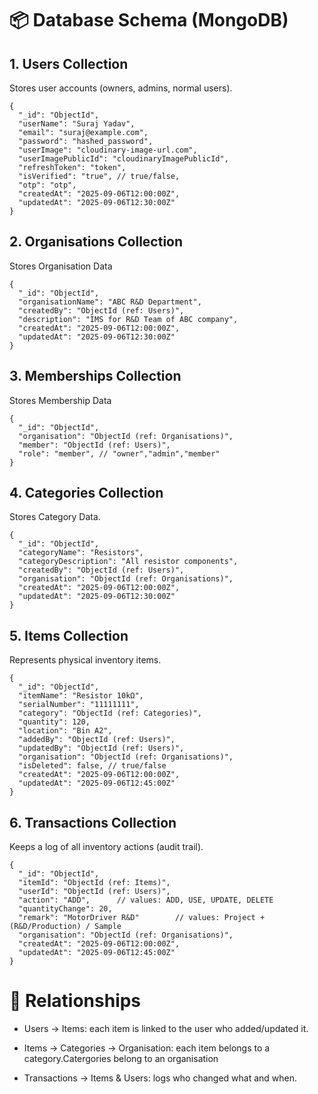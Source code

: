 # 📦 Database Schema (MongoDB)

## 1. Users Collection

Stores user accounts (owners, admins, normal users).

```
{
  "_id": "ObjectId",
  "userName": "Suraj Yadav",
  "email": "suraj@example.com",
  "password": "hashed_password",
  "userImage": "cloudinary-image-url.com",
  "userImagePublicId": "cloudinaryImagePublicId",
  "refreshToken": "token",
  "isVerified": "true", // true/false,
  "otp": "otp",
  "createdAt": "2025-09-06T12:00:00Z",
  "updatedAt": "2025-09-06T12:30:00Z"
}
```
## 2. Organisations Collection

Stores Organisation Data

```
{
  "_id": "ObjectId",
  "organisationName": "ABC R&D Department",
  "createdBy": "ObjectId (ref: Users)",
  "description": "IMS for R&D Team of ABC company",
  "createdAt": "2025-09-06T12:00:00Z",
  "updatedAt": "2025-09-06T12:30:00Z"
}
```

## 3. Memberships Collection

Stores Membership Data 

```
{
  "_id": "ObjectId",
  "organisation": "ObjectId (ref: Organisations)",
  "member": "ObjectId (ref: Users)",
  "role": "member", // "owner","admin","member"
}
```


## 4. Categories Collection

Stores Category Data.

```
{
  "_id": "ObjectId",
  "categoryName": "Resistors",
  "categoryDescription": "All resistor components",
  "createdBy": "ObjectId (ref: Users)",
  "organisation": "ObjectId (ref: Organisations)",
  "createdAt": "2025-09-06T12:00:00Z",
  "updatedAt": "2025-09-06T12:30:00Z"
}
```

## 5. Items Collection

Represents physical inventory items.

```
{
  "_id": "ObjectId",
  "itemName": "Resistor 10kΩ",
  "serialNumber": "11111111",
  "category": "ObjectId (ref: Categories)",
  "quantity": 120,
  "location": "Bin A2",
  "addedBy": "ObjectId (ref: Users)",
  "updatedBy": "ObjectId (ref: Users)",
  "organisation": "ObjectId (ref: Organisations)",
  "isDeleted": false, // true/false
  "createdAt": "2025-09-06T12:00:00Z",
  "updatedAt": "2025-09-06T12:45:00Z"
}
```

## 6. Transactions Collection

Keeps a log of all inventory actions (audit trail).

```
{
  "_id": "ObjectId",
  "itemId": "ObjectId (ref: Items)",
  "userId": "ObjectId (ref: Users)",
  "action": "ADD",      // values: ADD, USE, UPDATE, DELETE
  "quantityChange": 20,
  "remark": "MotorDriver R&D"        // values: Project + (R&D/Production) / Sample
  "organisation": "ObjectId (ref: Organisations)",
  "createdAt": "2025-09-06T12:00:00Z",
  "updatedAt": "2025-09-06T12:45:00Z"
}
```

# 🔗 Relationships

- Users → Items: each item is linked to the user who added/updated it.

- Items → Categories → Organisation: each item belongs to a category.Catergories belong to an organisation

- Transactions → Items & Users: logs who changed what and when.
